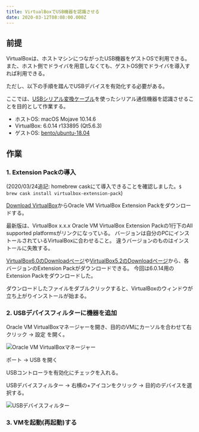 ```yaml
---
title: VirtualBoxでUSB機器を認識させる
date: 2020-03-12T08:08:00.000Z
---
```

## 前提

VirtualBoxは、ホストマシンにつながったUSB機器をゲストOSで利用できる。
また、ホスト側でドライバを用意しなくても、ゲストOS側でドライバを導入すれば利用できる。

ただし、以下の手順を踏んでUSBデバイスを有効化する必要がある。

ここでは、[USBシリアル変換ケーブル](https://www.amazon.co.jp/gp/product/B007SI18VW/ref=ppx_yo_dt_b_asin_title_o06_s00?ie=UTF8&psc=1)を使ったシリアル通信機器を認識させることを目的として作業する。

- ホストOS: macOS Mojave 10.14.6
- VirtualBox: 6.0.14 r133895 (Qt5.6.3)
- ゲストOS: [bento/ubuntu-18.04](https://app.vagrantup.com/bento/boxes/ubuntu-18.04)

## 作業

### 1. Extension Packの導入

(2020/03/24追記: homebrew caskにて導入できることを確認しました。`$ brew cask install virtualbox-extension-pack`)

[Download VirtualBox](https://www.virtualbox.org/wiki/Downloads)からOracle VM VirtualBox Extension Packをダウンロードする。

最新版は、VirtualBox x.x.x Oracle VM VirtualBox Extension Packの1行下のAll supported platformsがリンクになっている。
バージョンは自分のPCにインストールされているVirtualBoxに合わせること。
違うバージョンのものはインストールに失敗する。

[VirtualBox6.0のDownloadページ](https://www.virtualbox.org/wiki/Download_Old_Builds_6_0)や[VirtualBox5.2のDownloadページ](https://www.virtualbox.org/wiki/Download_Old_Builds_5_2)から、各バージョンのExtension Packがダウンロードできる。
今回は6.0.14用のExtension Packをダウンロードした。

ダウンロードしたファイルをダブルクリックすると、VirtualBoxのウィンドウが立ち上がりインストールが始まる。

### 2. USBデバイスフィルターに機器を追加

Oracle VM VirtualBoxマネージャーを開き、目的のVMにカーソルを合わせて右クリック -> 設定 を開く。

![Oracle VM VirtualBoxマネージャー](https://blob.basd4g.net/oracle-vm-virtualbox-manager.png)

ポート -> USB を開く

USBコントローラを有効化にチェックを入れる。

USBデバイスフィルター -> 右横の+アイコンをクリック -> 目的のデバイスを選択する。

![USBデバイスフィルター](usb-device-filter.png)

### 3. VMを起動(再起動)する
